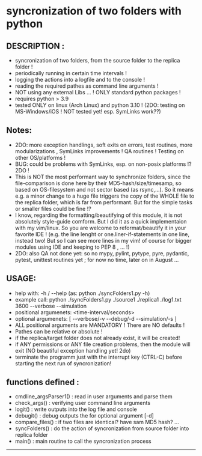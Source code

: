 
syncronization of two folders with python
===================================================

DESCRIPTION :
-------------------------
- syncronization of two folders, from the source folder to the replica folder !
- periodically running in certain time intervals !
- logging the actions into a logfile and to the console !
- reading the required pathes as command line arguments !
- NOT using any external Libs ... ! ONLY standard python packages !
- requires python > 3.9
- tested ONLY on linux (Arch Linux) and python 3.10 ! (2DO: testing on MS-Windows/iOS ! NOT tested yet! esp. SymLinks work??)

Notes:
--------------------------
- 2DO:  more exception handlings, soft exits on errors, test routines, more modularizations , SymLinks improvements ! QA routines ! Testing on other OS/platforms !
- BUG:  could be problems with SymLinks, esp. on non-posix platforms !? 2DO !
- This is NOT the most performant way to synchronize folders, since the file-comparison is done here by their MD5-hash/size/timesamp, so based on OS-filesystem and not sector based (as rsync,...).
  So it means e.g. a minor change to a huge file triggers the copy of the WHOLE file to the replica folder, which is far from performant. But for the simple tasks or smaller files could be fine !?
- I know, regarding the formatting/beautifying of this module, it is not absolutely style-guide comform.
  But I did it as a quick implementaion with my vim/linux. So you are welcome to reformat/beautify it in your favorite IDE !
  (e.g. the line lenght or one.liner-if-statements in one line, instead two! But so I can see more lines in my vim!
  of course for bigger modules using IDE and keeping to PEP 8 , ... !)
- 2DO: also QA not done yet: so no mypy, pylint, pytype, pyre, pydantic, pytest, unittest routines yet ; for now no time, later on in August ...

USAGE:
-------------------------
- help with:   -h / --help   (as:  python   ./syncFolders1.py  -h)
- example call:   python   ./syncFolders1.py  ./source1  ./replica1  ./log1.txt   3600  --verbose  --simulation
- positional argumenets:  <source-folder-path>  <replica-folder-path>  <logfile-path> <time-interval/seconds>
- optional   argumenets:  [ --verbose/-v   --debug/-d   --simulation/-s ] 
- ALL positional arguments are MANDATORY ! There are NO defaults !
- Pathes can be relative or absolute !
- if the replica/target folder does not already exist, it will be created!
- if ANY permissions or ANY file creation problems, then the module will exit (NO beautiful exception handling yet! 2do)
- terminate the programm just with the interrupt key (CTRL-C) before starting the next run of syncronization!

functions defined :
-------------------------
- cmdline_argsParser1() : read in user arguments and parse them
- check_args()  :  verifying user command line arguments
- logit() : write outputs into the log file and console
- debugit() : debug outputs the for optional argument [-d]
- compare_files() : if two files are identical? have sam MD5 hash? ...
- syncFolders() : do the action of syncronization from source folder into replica folder
- main() : main routine to call the syncronization process
______________________________________________________________________


